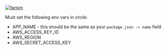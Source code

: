 [![farism](https://circleci.com/gh/farism/mfe-app2.svg?style=svg)](https://app.circleci.com/pipelines/github/farism/mfe-app2)

Must set the following env vars in circle:

- APP_NAME - this should be the same as your `package.json -> name` field
- AWS_ACCESS_KEY_ID
- AWS_REGION
- AWS_SECRET_ACCESS_KEY
